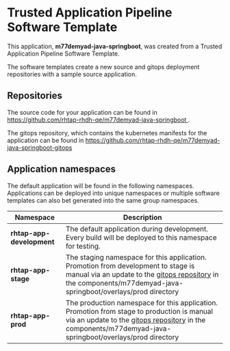 # Trusted Application Pipeline Software Template

This application, **m77demyad-java-springboot**, was created from a Trusted Application Pipeline Software Template.

The software templates create a new source and gitops deployment repositories with a sample source application. 

## Repositories

The source code for your application can be found in [https://github.com/rhtap-rhdh-qe/m77demyad-java-springboot ](https://github.com/rhtap-rhdh-qe/m77demyad-java-springboot ).
 
The gitops repository, which contains the kubernetes manifests for the application can be found in 
[https://github.com/rhtap-rhdh-qe/m77demyad-java-springboot-gitops ](https://github.com/rhtap-rhdh-qe/m77demyad-java-springboot-gitops ) 

## Application namespaces 

The default application will be found in the following namespaces. Applications can be deployed into unique namespaces or multiple software templates can also bet generated into the same group namespaces.  

|  Namespace   |  Description   |  
| -------- | -------- |   
| **rhtap-app-development** | The default application during development. Every build will be deployed to this namespace for testing. | 
| **rhtap-app-stage** | The staging namespace for this application. Promotion from development to stage is manual via an update to the [gitops repository](https://github.com/rhtap-rhdh-qe/m77demyad-java-springboot-gitops ) in the components/m77demyad-java-springboot/overlays/prod directory |  
| **rhtap-app-prod** | The production namespace for this application. Promotion from stage to production is manual via an update to the [gitops repository](https://github.com/rhtap-rhdh-qe/m77demyad-java-springboot-gitops ) in the components/m77demyad-java-springboot/overlays/prod directory | 